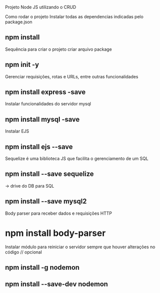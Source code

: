 Projeto Node JS utilizando o CRUD


Como rodar o projeto
Instalar todas as dependencias indicadas pelo package.json
## npm install 

Sequência para criar o projeto
criar arquivo package
## npm init -y

Gerenciar requisições, rotas e URLs, entre outras funcionalidades
## npm install express -save

Instalar funcionalidades do servidor mysql
## npm install mysql -save

Instalar EJS
## npm install ejs --save

Sequelize é uma biblioteca JS que facilita o gerenciamento de um SQL
## npm install --save sequelize
-> drive do DB para SQL
## npm install --save mysql2

Body parser para receber dados e requisições HTTP
# npm install body-parser

Instalar módulo para reiniciar o servidor sempre que houver alterações no código
// opcional
## npm install -g nodemon
## npm install --save-dev nodemon


